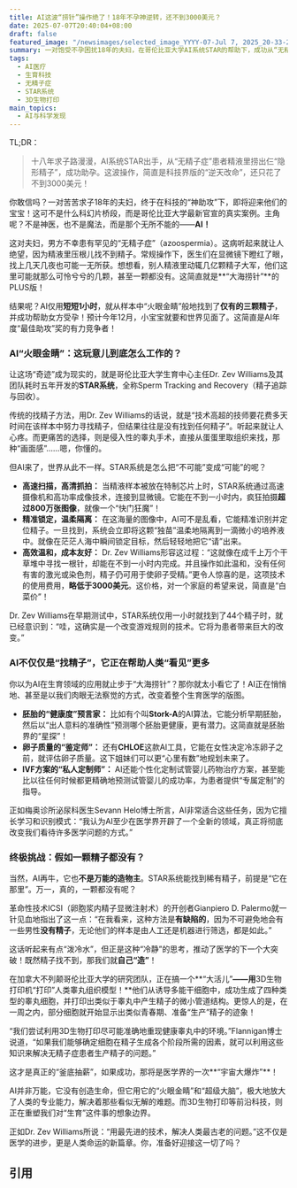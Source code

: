 ```yaml
---
title: AI这波“捞针”操作绝了！18年不孕神逆转，还不到3000美元？
date: 2025-07-07T20:40:04+08:00
draft: false
featured_image: "/newsimages/selected_image_YYYY-07-Jul 7, 2025_20-33-26-170.jpg"
summary: 一对饱受不孕困扰18年的夫妇，在哥伦比亚大学AI系统STAR的帮助下，成功从“无精子症”患者的精液中找到了隐藏的精子，实现了怀孕奇迹。这不仅展现了AI在医疗领域的“神级”应用，也预示着从精子寻找、胚胎筛选到未来3D生物打印“人造”生育组织，AI正彻底重塑人类的生育未来。
tags: 
  - AI医疗
  - 生育科技
  - 无精子症
  - STAR系统
  - 3D生物打印
main_topics: 
  - AI与科学发现
---
```


TL;DR：
>十八年求子路漫漫，AI系统STAR出手，从“无精子症”患者精液里捞出仨“隐形精子”，成功助孕。这波操作，简直是科技界版的“逆天改命”，还只花了不到3000美元！

你敢信吗？一对苦苦求子18年的夫妇，终于在科技的“神助攻”下，即将迎来他们的宝宝！这可不是什么科幻片桥段，而是哥伦比亚大学最新官宣的真实案例。主角呢？不是神医，也不是魔法，而是那个无所不能的——**AI！**

这对夫妇，男方不幸患有罕见的“无精子症”（azoospermia）。这病听起来就让人绝望，因为精液里压根儿找不到精子。常规操作下，医生们在显微镜下瞪红了眼，找上几天几夜也可能一无所获。想想看，别人精液里动辄几亿颗精子大军，他们这里可能就那么可怜兮兮的几颗，甚至一颗都没有。这简直就是**“大海捞针”**的PLUS版！

结果呢？AI仅用**短短1小时**，就从样本中“火眼金睛”般地找到了**仅有的三颗精子**，并成功帮助女方受孕！预计今年12月，小宝宝就要和世界见面了。这简直是AI年度“最佳助攻”奖的有力竞争者！

### AI“火眼金睛”：这玩意儿到底怎么工作的？

让这场“奇迹”成为现实的，就是哥伦比亚大学生育中心主任Dr. Zev Williams及其团队耗时五年开发的**STAR系统**，全称Sperm Tracking and Recovery（精子追踪与回收）。

传统的找精子方法，用Dr. Zev Williams的话说，就是“技术高超的技师要花费多天时间在该样本中努力寻找精子，但结果往往是没有找到任何精子”。听起来就让人心疼。而更痛苦的选择，则是侵入性的睾丸手术，直接从蛋蛋里取组织来找，那种“画面感”……嗯，你懂的。

但AI来了，世界从此不一样。STAR系统是怎么把“不可能”变成“可能”的呢？

*   **高速扫描，高清抓拍：** 当精液样本被放在特制芯片上时，STAR系统通过高速摄像机和高功率成像技术，连接到显微镜。它能在不到一小时内，疯狂拍摄**超过800万张图像**，就像一个“快门狂魔”！
*   **精准锁定，温柔隔离：** 在这海量的图像中，AI可不是乱看，它能精准识别并定位精子。一旦找到，系统会立即将这颗“独苗”温柔地隔离到一滴微小的培养液中。就像在茫茫人海中瞬间锁定目标，然后轻轻地把它“请”出来。
*   **高效温和，成本友好：** Dr. Zev Williams形容这过程：“这就像在成千上万个干草堆中寻找一根针，却能在不到一小时内完成。并且操作如此温和，没有任何有害的激光或染色剂，精子仍可用于使卵子受精。”更令人惊喜的是，这项技术的使用费用，**略低于3000美元**。这价格，对一个家庭的希望来说，简直是“白菜价”！

Dr. Zev Williams在早期测试中，STAR系统仅用一小时就找到了44个精子时，就已经意识到：“哇，这确实是一个改变游戏规则的技术。它将为患者带来巨大的改变。”

### AI不仅仅是“找精子”，它正在帮助人类“看见”更多

你以为AI在生育领域的应用就止步于“大海捞针”？那你就太小看它了！AI正在悄悄地、甚至是以我们肉眼无法察觉的方式，改变着整个生育医学的版图。

*   **胚胎的“健康度”预言家：** 比如有个叫**Stork-A**的AI算法，它能分析早期胚胎，然后以“出人意料的准确性”预测哪个胚胎更健康，更有潜力。这简直就是胚胎界的“星探”！
*   **卵子质量的“鉴定师”：** 还有**CHLOE**这款AI工具，它能在女性决定冷冻卵子之前，就评估卵子质量。这下姐妹们可以更“心里有数”地规划未来了。
*   **IVF方案的“私人定制师”：** AI还能个性化定制试管婴儿药物治疗方案，甚至能比以往任何时候都更精确地预测试管婴儿的成功率，为患者提供“专属定制”的指导。

正如梅奥诊所泌尿科医生Sevann Helo博士所言，AI非常适合这些任务，因为它擅长学习和识别模式：“我认为AI至少在医学界开辟了一个全新的领域，真正将彻底改变我们看待许多医学问题的方式。”

### 终极挑战：假如一颗精子都没有？

当然，AI再牛，它也**不是万能的造物主**。STAR系统能找到稀有精子，前提是“它在那里”。万一，真的，一颗都没有呢？

革命性技术ICSI（卵胞浆内精子显微注射术）的开创者Gianpiero D. Palermo就一针见血地指出了这一点：“在我看来，这种方法是**有缺陷的**，因为不可避免地会有一些男性**没有精子**，无论他们的样本是由人工还是机器进行筛选，都是如此。”

这话听起来有点“泼冷水”，但正是这种“冷静”的思考，推动了医学的下一个大突破！既然精子找不到，那我们就**自己“造”**！

在加拿大不列颠哥伦比亚大学的研究团队，正在搞一个**“大活儿”**——用**3D生物打印机“打印”人类睾丸组织模型！**他们从诱导多能干细胞中，成功生成了四种类型的睾丸细胞，并打印出类似于睾丸中产生精子的微小管道结构。更惊人的是，在一周之内，部分细胞就开始显示出类似青春期、准备“生产”精子的迹象！

“我们尝试利用3D生物打印尽可能准确地重现健康睾丸中的环境。”Flannigan博士说道，“如果我们能够确定细胞在精子生成各个阶段所需的因素，就可以利用这些知识来解决无精子症患者生产精子的问题。”

这才是真正的“釜底抽薪”，如果成功，那将是医学界的一次**“宇宙大爆炸”**！

AI并非万能，它没有创造生命，但它用它的“火眼金睛”和“超级大脑”，极大地放大了人类的专业能力，解决着那些看似无解的难题。而3D生物打印等前沿科技，则正在重塑我们对“生育”这件事的想象边界。

正如Dr. Zev Williams所说：“用最先进的技术，解决人类最古老的问题。”这不仅是医学的进步，更是人类命运的新篇章。你，准备好迎接这一切了吗？

## 引用
[^1]: 全球首例：AI助力终结20年不孕难题·煎蛋·（2025/7/7）·检索日期2025/7/7
[^2]: 全球首例！AI帮无精男子抓到“隐形精子”，18年不孕夫妇即将抱娃·新浪新闻·（2025/7/7）·检索日期2025/7/7
[^3]: 無精症︱夫婦嘗試18 年無果AI 技術助尋隱藏精子妻子成功懷孕迎首胎·Yahoo新闻·（2025/7/7）·检索日期2025/7/7
[^4]: 借助AI成功怀孕：AI找到并提取了3个隐蔽的精子·腾讯新闻·（2025/7/7）·检索日期2025/7/7
[^5]: 全球首例！无精症男子用AI抓到隐形精子：成功有了孩子·新浪财经·（2025/7/7）·检索日期2025/7/7
[^6]: AI-assisted reproductive technology, known as STAR system, helped a man with no sperm to find hidden sperm, leading to successful pregnancy. This AI technique was developed by Columbia University Fertility Center. The first successful pregnancy using this method was in 2025.·Google Search Answer·（2025/7/7）·检索日期2025/7/7
[^7]: https://www.thelancet.com/journals/landig/article/PIIS2589-7500(22)00213-8/fulltext ·The Lancet Digital Health·（2025/7/7）·检索日期2025/7/7
[^8]: https://fairtility.com/chloe-oq-for-egg-freezing/ ·Fairtility Blog·（2025/7/7）·检索日期2025/7/7
[^9]: 全球首例，18年绝望一夜逆转，AI找到仅有3颗精子，只要不到3000美元·新智元（微信公众号）·新智元，编辑：定慧（2025/7/7）·检索日期2025/7/7
[^10]: https://edition.cnn.com/2025/07/03/health/ai-male-infertility-sperm-wellness ·CNN Health·（2025/7/7）·检索日期2025/7/7
